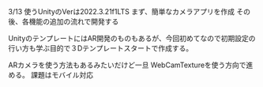 3/13
使うUnityのVerは2022.3.21f1LTS
まず、簡単なカメラアプリを作成
その後、各機能の追加の流れで開発する

UnityのテンプレートにはAR開発のものもあるが、今回初めてなので初期設定の行い方も学ぶ目的で３Dテンプレートスタートで作成する。

ARカメラを使う方法もあるみたいだけど一旦 WebCamTextureを使う方向で進める。
課題はモバイル対応
